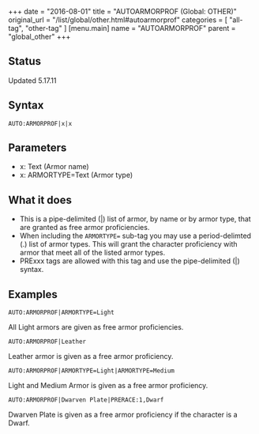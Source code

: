 +++
date = "2016-08-01"
title = "AUTOARMORPROF (Global: OTHER)"
original_url = "/list/global/other.html#autoarmorprof"
categories = [ "all-tag", "other-tag" ]
[menu.main]
    name = "AUTOARMORPROF"
    parent = "global_other"
+++

## Status

Updated 5.17.11

## Syntax

`AUTO:ARMORPROF|x|x`

## Parameters

-   x: Text (Armor name)
-   x: ARMORTYPE=Text (Armor type)



What it does
------------

-   This is a pipe-delimited (|) list of armor, by name or by armor
    type, that are granted as free armor proficiencies.
-   When including the `ARMORTYPE=` sub-tag you may use a
    period-delimted (.) list of armor types. This will grant the
    character proficiency with armor that meet all of the listed
    armor types.
-   PRExxx tags are allowed with this tag and use the pipe-delimited (|)
    syntax.

Examples
--------

`AUTO:ARMORPROF|ARMORTYPE=Light`

All Light armors are given as free armor proficiencies.

`AUTO:ARMORPROF|Leather`

Leather armor is given as a free armor proficiency.

`AUTO:ARMORPROF|ARMORTYPE=Light|ARMORTYPE=Medium`

Light and Medium Armor is given as a free armor proficiency.

`AUTO:ARMORPROF|Dwarven Plate|PRERACE:1,Dwarf`

Dwarven Plate is given as a free armor proficiency if the character is a
Dwarf.

